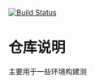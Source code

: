 [![Build Status](https://travis-ci.org/DcmTruman/For_test.svg?branch=linux_shell_pro)](https://travis-ci.org/DcmTruman/For_test)

# 仓库说明

主要用于一些环境构建测
